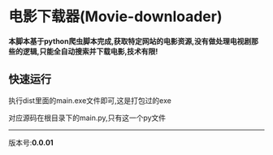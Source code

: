  # 电影下载器(Movie-downloader)
 #### 本脚本基于python爬虫脚本完成,获取特定网站的电影资源,没有做处理电视剧那些的逻辑,只能全自动搜索并下载电影,技术有限!

 ## 快速运行
执行dist里面的main.exe文件即可,这是打包过的exe

对应源码在根目录下的main.py,只有这一个py文件
 ***
 版本号:**0.0.01**
